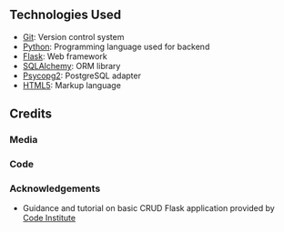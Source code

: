 ## Technologies Used

- [Git](https://git-scm.com/): Version control system
- [Python](https://www.python.org/): Programming language used for backend
- [Flask](https://flask.palletsprojects.com/en/3.0.x/): Web framework
- [SQLAlchemy](https://www.sqlalchemy.org/): ORM library
- [Psycopg2](https://www.psycopg.org/docs/): PostgreSQL adapter
- [HTML5](https://en.wikipedia.org/wiki/HTML): Markup language

## Credits

### Media

### Code

### Acknowledgements

- Guidance and tutorial on basic CRUD Flask application provided by [Code Institute](https://codeinstitute.net/)

